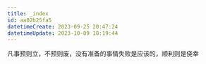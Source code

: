 ```yaml
---
title: _index
id: aa02b25fa5
datetimeCreate: 2023-09-25 20:47:24
datetimeUpdate: 2023-10-09 18:19:44
---
```

凡事预则立，不预则废，没有准备的事情失败是应该的，顺利则是侥幸